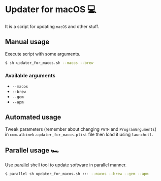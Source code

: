 # Updater for macOS 💻

It is a script for updating `macOS` and other stuff.


## Manual usage

Execute script with some arguments.

```bash
$ sh updater_for_macos.sh --macos --brew
```


### Available arguments

- `--macos`
- `--brew`
- `--gem`
- `--apm`


## Automated usage

Tweak parameters (remember about changing `PATH` and `ProgramArguments`) in `com.albinek.updater_for_macos.plist` file then load it using `launchctl`.


## Parallel usage 🏎️

Use [parallel](https://www.gnu.org/software/parallel/) shell tool to update software in parallel manner.

```bash
$ parallel sh updater_for_macos.sh ::: --macos --brew --gem --apm
```
